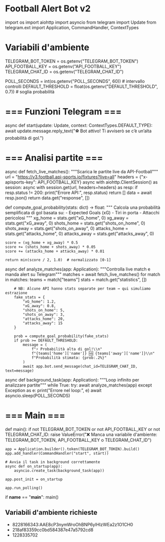 # Football Alert Bot v2

import os
import aiohttp
import asyncio
from telegram import Update
from telegram.ext import Application, CommandHandler, ContextTypes

# Variabili d'ambiente
TELEGRAM_BOT_TOKEN = os.getenv("TELEGRAM_BOT_TOKEN")
API_FOOTBALL_KEY = os.getenv("API_FOOTBALL_KEY")
TELEGRAM_CHAT_ID = os.getenv("TELEGRAM_CHAT_ID")

POLL_SECONDS = int(os.getenv("POLL_SECONDS", 60))  # intervallo controlli
DEFAULT_THRESHOLD = float(os.getenv("DEFAULT_THRESHOLD", 0.7))  # soglia probabilità

# === Funzioni Telegram ===
async def start(update: Update, context: ContextTypes.DEFAULT_TYPE):
    await update.message.reply_text("⚽ Bot attivo! Ti avviserò se c’è un’alta probabilità di gol.")

# === Analisi partite ===
async def fetch_live_matches():
    """Scarica le partite live da API-Football"""
    url = "https://v3.football.api-sports.io/fixtures?live=all"
    headers = {"x-apisports-key": API_FOOTBALL_KEY}
    async with aiohttp.ClientSession() as session:
        async with session.get(url, headers=headers) as resp:
            if resp.status != 200:
                print("Errore API:", resp.status)
                return []
            data = await resp.json()
            return data.get("response", [])

def compute_goal_probability(stats: dict) -> float:
    """
    Calcola una probabilità semplificata di gol basata su:
    - Expected Goals (xG)
    - Tiri in porta
    - Attacchi pericolosi
    """
    xg_home = stats.get("xG_home", 0)
    xg_away = stats.get("xG_away", 0)
    shots_home = stats.get("shots_on_home", 0)
    shots_away = stats.get("shots_on_away", 0)
    attacks_home = stats.get("attacks_home", 0)
    attacks_away = stats.get("attacks_away", 0)

    score = (xg_home + xg_away) * 0.5
    score += (shots_home + shots_away) * 0.05
    score += (attacks_home + attacks_away) * 0.01

    return min(score / 2, 1.0)  # normalizzato [0-1]

async def analyze_matches(app: Application):
    """Controlla live match e manda alert su Telegram"""
    matches = await fetch_live_matches()
    for match in matches:
        teams = match["teams"]
        stats = match.get("statistics", [])

        # NB: Alcune API hanno stats separate per team → qui simuliamo estrazione
        fake_stats = {
            "xG_home": 1.2,
            "xG_away": 0.8,
            "shots_on_home": 5,
            "shots_on_away": 3,
            "attacks_home": 20,
            "attacks_away": 15
        }

        prob = compute_goal_probability(fake_stats)
        if prob >= DEFAULT_THRESHOLD:
            message = (
                f"⚡ Probabilità alta di gol!\\n"
                f"{teams['home']['name']} 🆚 {teams['away']['name']}\\n"
                f"Probabilità stimata: {prob:.2%}"
            )
            await app.bot.send_message(chat_id=TELEGRAM_CHAT_ID, text=message)

async def background_task(app: Application):
    """Loop infinito per analizzare partite"""
    while True:
        try:
            await analyze_matches(app)
        except Exception as e:
            print("Errore nel loop:", e)
        await asyncio.sleep(POLL_SECONDS)

# === Main ===
def main():
    if not TELEGRAM_BOT_TOKEN or not API_FOOTBALL_KEY or not TELEGRAM_CHAT_ID:
        raise ValueError("❌ Manca una variabile d'ambiente: TELEGRAM_BOT_TOKEN, API_FOOTBALL_KEY o TELEGRAM_CHAT_ID")

    app = Application.builder().token(TELEGRAM_BOT_TOKEN).build()
    app.add_handler(CommandHandler("start", start))

    # Avvia il task in background correttamente
    async def on_startup(app):
        asyncio.create_task(background_task(app))

    app.post_init = on_startup

    app.run_polling()

if __name__ == "__main__":
    main()
    

## Variabili d'ambiente richieste
- 8228166343:AAE8cP3nymWroOhBNP6ylHlzWEa2z1O1CH0
- 218af83359cc0bd584387e47a5792cd8
- 1228335702
